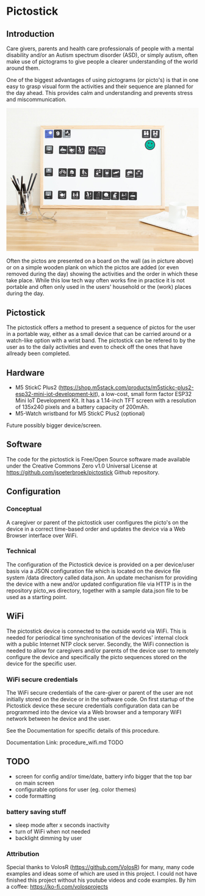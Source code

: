# Pictostick

## Introduction
Care givers, parents and health care professionals of people with a mental disability and/or 
an Autism spectrum disorder (ASD), or simply autism, often make use of pictograms to give
people a clearer understanding of the world around them. 

One of the biggest advantages of using pictograms (or picto's) is that in one 
easy to grasp visual form the activities and their sequence are planned for the day ahead. This
provides calm and understanding and prevents stress and miscommunication.

![a typical picto board](https://github.com/jsoeterbroek/pictostick/blob/main/assets/1911376602_cropped.jpg?raw=true)

Often the pictos are presented on a board on the wall (as in picture above) or on a simple wooden plank 
on which the pictos are added (or even removed during the day) showing the activities and the order in 
which these take place. While this low tech way often works fine in practice it is not portable and 
often only used in the users' household or the (work) places during the day.

## Pictostick
The pictostick offers a method to present a sequence of pictos for the user in a portable way,
either as a small device that can be carried around or a watch-like option with a wrist band.
The pictostick can be refered to by the user as to the daily activities and even to check off the
ones that have allready been completed.

## Hardware

* M5 StickC Plus2 (https://shop.m5stack.com/products/m5stickc-plus2-esp32-mini-iot-development-kit), 
  a low-cost, small form factor ESP32 Mini IoT Development Kit.
  It has a 1.14-inch TFT screen with a resolution of 135x240 pixels and a battery capacity of 200mAh.
* M5-Watch wristband for M5 StickC Plus2 (optional)

Future possibly bigger device/screen.

## Software
The code for the pictostick is Free/Open Source software made available under the 
Creative Commons Zero v1.0 Universal License at 
https://github.com/jsoeterbroek/pictostick Github repository.

## Configuration

### Conceptual
A caregiver or parent of the pictostick user configures the picto's on the device in 
a correct time-based order and updates the device via a Web Browser interface over
WiFi.

### Technical
The configuration of the Pictostick device is provided on a per device/user basis via a 
JSON configuration file which is located on the device file system /data directory 
called data.json.
An update mechanism for providing the device with a new
and/or updated configuration file via HTTP is in the repository picto_ws directory,
together with a sample data.json file to be used as a starting point.

## WiFi
The pictostick device is connected to the outside world via WiFi. This is needed for
periodical time synchronisation of the devices' internal clock with a public 
Internet NTP clock server. Secondly, the WiFi connection is needed to allow for 
caregivers and/or parents of the device user to remotely configure the device and
specifically the picto sequences stored on the device for the specific user.


### WiFi secure credentials 
The WiFi secure
credentials of the care-giver or parent of the user are not initially stored on the 
device or in the software code. On first startup of the Pictostick device these 
secure credentials configuration data can be programmed into the device via a Web
browser and a temporary WiFI network between he device and the user. 

See the Documentation for specific details of this procedure.

Documentation Link: procedure_wifi.md  TODO

## TODO
* screen for config and/or time/date, battery info bigger that the top bar on main screen
* configurable options for user (eg. color themes)
* code formatting

### battery saving stuff
* sleep mode after x seconds inactivity
* turn of WiFi when not needed
* backlight dimming by user

### Attribution
Special thanks to VolosR (https://github.com/VolosR) for many, many code examples and ideas
some of which are used in this project. I could not have finished this project without his
youtube videos and code examples. By him a coffee: https://ko-fi.com/volosprojects
